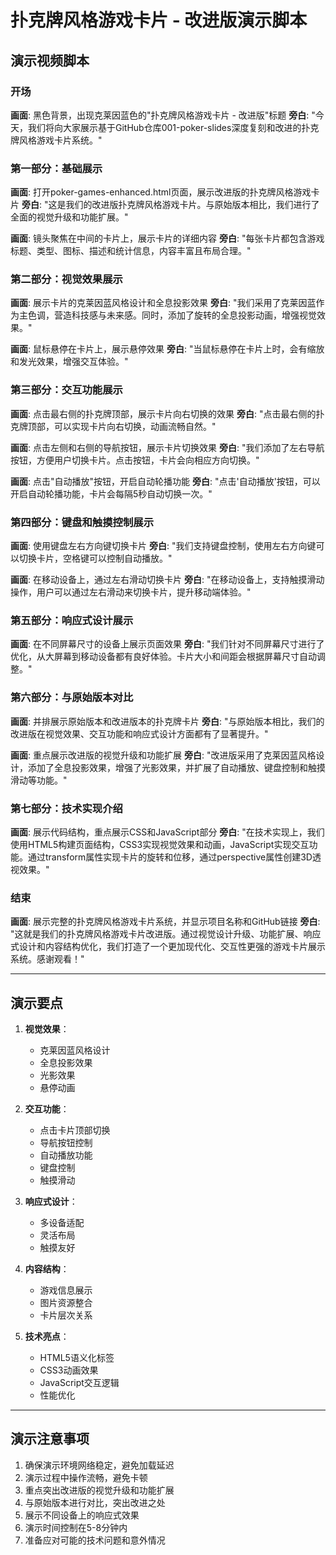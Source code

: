 # 扑克牌风格游戏卡片 - 改进版演示脚本

## 演示视频脚本

### 开场
**画面**: 黑色背景，出现克莱因蓝色的"扑克牌风格游戏卡片 - 改进版"标题
**旁白**: "今天，我们将向大家展示基于GitHub仓库001-poker-slides深度复刻和改进的扑克牌风格游戏卡片系统。"

### 第一部分：基础展示
**画面**: 打开poker-games-enhanced.html页面，展示改进版的扑克牌风格游戏卡片
**旁白**: "这是我们的改进版扑克牌风格游戏卡片。与原始版本相比，我们进行了全面的视觉升级和功能扩展。"

**画面**: 镜头聚焦在中间的卡片上，展示卡片的详细内容
**旁白**: "每张卡片都包含游戏标题、类型、图标、描述和统计信息，内容丰富且布局合理。"

### 第二部分：视觉效果展示
**画面**: 展示卡片的克莱因蓝风格设计和全息投影效果
**旁白**: "我们采用了克莱因蓝作为主色调，营造科技感与未来感。同时，添加了旋转的全息投影动画，增强视觉效果。"

**画面**: 鼠标悬停在卡片上，展示悬停效果
**旁白**: "当鼠标悬停在卡片上时，会有缩放和发光效果，增强交互体验。"

### 第三部分：交互功能展示
**画面**: 点击最右侧的扑克牌顶部，展示卡片向右切换的效果
**旁白**: "点击最右侧的扑克牌顶部，可以实现卡片向右切换，动画流畅自然。"

**画面**: 点击左侧和右侧的导航按钮，展示卡片切换效果
**旁白**: "我们添加了左右导航按钮，方便用户切换卡片。点击按钮，卡片会向相应方向切换。"

**画面**: 点击"自动播放"按钮，开启自动轮播功能
**旁白**: "点击'自动播放'按钮，可以开启自动轮播功能，卡片会每隔5秒自动切换一次。"

### 第四部分：键盘和触摸控制展示
**画面**: 使用键盘左右方向键切换卡片
**旁白**: "我们支持键盘控制，使用左右方向键可以切换卡片，空格键可以控制自动播放。"

**画面**: 在移动设备上，通过左右滑动切换卡片
**旁白**: "在移动设备上，支持触摸滑动操作，用户可以通过左右滑动来切换卡片，提升移动端体验。"

### 第五部分：响应式设计展示
**画面**: 在不同屏幕尺寸的设备上展示页面效果
**旁白**: "我们针对不同屏幕尺寸进行了优化，从大屏幕到移动设备都有良好体验。卡片大小和间距会根据屏幕尺寸自动调整。"

### 第六部分：与原始版本对比
**画面**: 并排展示原始版本和改进版本的扑克牌卡片
**旁白**: "与原始版本相比，我们的改进版在视觉效果、交互功能和响应式设计方面都有了显著提升。"

**画面**: 重点展示改进版的视觉升级和功能扩展
**旁白**: "改进版采用了克莱因蓝风格设计，添加了全息投影效果，增强了光影效果，并扩展了自动播放、键盘控制和触摸滑动等功能。"

### 第七部分：技术实现介绍
**画面**: 展示代码结构，重点展示CSS和JavaScript部分
**旁白**: "在技术实现上，我们使用HTML5构建页面结构，CSS3实现视觉效果和动画，JavaScript实现交互功能。通过transform属性实现卡片的旋转和位移，通过perspective属性创建3D透视效果。"

### 结束
**画面**: 展示完整的扑克牌风格游戏卡片系统，并显示项目名称和GitHub链接
**旁白**: "这就是我们的扑克牌风格游戏卡片改进版。通过视觉设计升级、功能扩展、响应式设计和内容结构优化，我们打造了一个更加现代化、交互性更强的游戏卡片展示系统。感谢观看！"

---

## 演示要点

1. **视觉效果**：
   - 克莱因蓝风格设计
   - 全息投影效果
   - 光影效果
   - 悬停动画

2. **交互功能**：
   - 点击卡片顶部切换
   - 导航按钮控制
   - 自动播放功能
   - 键盘控制
   - 触摸滑动

3. **响应式设计**：
   - 多设备适配
   - 灵活布局
   - 触摸友好

4. **内容结构**：
   - 游戏信息展示
   - 图片资源整合
   - 卡片层次关系

5. **技术亮点**：
   - HTML5语义化标签
   - CSS3动画效果
   - JavaScript交互逻辑
   - 性能优化

---

## 演示注意事项

1. 确保演示环境网络稳定，避免加载延迟
2. 演示过程中操作流畅，避免卡顿
3. 重点突出改进版的视觉升级和功能扩展
4. 与原始版本进行对比，突出改进之处
5. 展示不同设备上的响应式效果
6. 演示时间控制在5-8分钟内
7. 准备应对可能的技术问题和意外情况